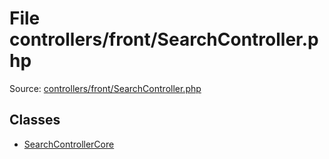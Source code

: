 File controllers/front/SearchController.php
=========

Source: [controllers/front/SearchController.php](https://github.com/PrestaShop/PrestaShop/blob/1.6.0.7/controllers/front/SearchController.php)


Classes
-------

* [SearchControllerCore](class.SearchControllerCore.md)

